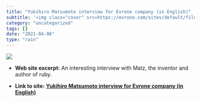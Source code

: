 ```yaml
---
title: "Yukihiro Matsumoto interview for Evrone company (in English)"
subtitle: '<img class="cover" src=https://evrone.com/sites/default/files/n-fields/cases/71531306_26560024311775...'
category: "uncategorized"
tags: []
date: "2021-04-06"
type: "rain"
---
```

<img class="cover" src=https://evrone.com/sites/default/files/n-fields/cases/71531306_2656002431177544_8447687255136403456_o.jpg>



* **Web site excerpt:** An interesting interview with Matz, the inventor and author of ruby.

* **Link to site:** **[Yukihiro Matsumoto interview for Evrone company (in English)](https://evrone.com/yukihiro-matsumoto-interview)**